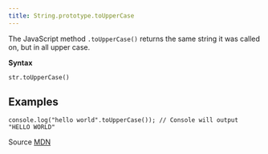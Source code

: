 ```yaml
---
title: String.prototype.toUpperCase
---
```

The JavaScript method `.toUpperCase()` returns the same string it was called on, but in all upper case.

**Syntax**

    str.toUpperCase()

## Examples

    console.log("hello world".toUpperCase()); // Console will output "HELLO WORLD"

Source [MDN](https://developer.mozilla.org/en-US/docs/Web/JavaScript/Reference/Global_Objects/String/toUpperCase)